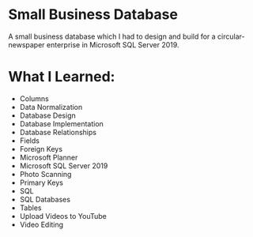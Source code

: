 # Small Business Database
A small business database which I had to design and build for a circular-newspaper enterprise in Microsoft SQL Server 2019.


# What I Learned:
* Columns
* Data Normalization
* Database Design
* Database Implementation
* Database Relationships
* Fields
* Foreign Keys
* Microsoft Planner
* Microsoft SQL Server 2019
* Photo Scanning
* Primary Keys
* SQL
* SQL Databases
* Tables
* Upload Videos to YouTube
* Video Editing
